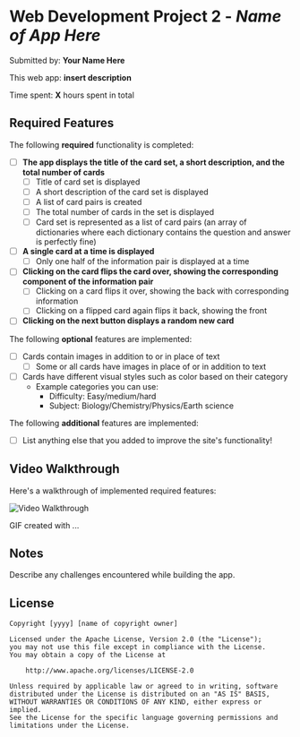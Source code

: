 # Web Development Project 2 - _Name of App Here_

Submitted by: **Your Name Here**

This web app: **insert description**

Time spent: **X** hours spent in total

## Required Features

The following **required** functionality is completed:

- [ ] **The app displays the title of the card set, a short description, and the total number of cards**
  - [ ] Title of card set is displayed
  - [ ] A short description of the card set is displayed
  - [ ] A list of card pairs is created
  - [ ] The total number of cards in the set is displayed
  - [ ] Card set is represented as a list of card pairs (an array of dictionaries where each dictionary contains the question and answer is perfectly fine)
- [ ] **A single card at a time is displayed**
  - [ ] Only one half of the information pair is displayed at a time
- [ ] **Clicking on the card flips the card over, showing the corresponding component of the information pair**
  - [ ] Clicking on a card flips it over, showing the back with corresponding information
  - [ ] Clicking on a flipped card again flips it back, showing the front
- [ ] **Clicking on the next button displays a random new card**

The following **optional** features are implemented:

- [ ] Cards contain images in addition to or in place of text
  - [ ] Some or all cards have images in place of or in addition to text
- [ ] Cards have different visual styles such as color based on their category
  - Example categories you can use:
    - Difficulty: Easy/medium/hard
    - Subject: Biology/Chemistry/Physics/Earth science

The following **additional** features are implemented:

- [ ] List anything else that you added to improve the site's functionality!

## Video Walkthrough

Here's a walkthrough of implemented required features:

<img src='http://i.imgur.com/link/to/your/gif/file.gif' title='Video Walkthrough' width='' alt='Video Walkthrough' />

<!-- Replace this with whatever GIF tool you used! -->

GIF created with ...

<!-- Recommended tools:
[Kap](https://getkap.co/) for macOS
[ScreenToGif](https://www.screentogif.com/) for Windows
[peek](https://github.com/phw/peek) for Linux. -->

## Notes

Describe any challenges encountered while building the app.

## License

    Copyright [yyyy] [name of copyright owner]

    Licensed under the Apache License, Version 2.0 (the "License");
    you may not use this file except in compliance with the License.
    You may obtain a copy of the License at

        http://www.apache.org/licenses/LICENSE-2.0

    Unless required by applicable law or agreed to in writing, software
    distributed under the License is distributed on an "AS IS" BASIS,
    WITHOUT WARRANTIES OR CONDITIONS OF ANY KIND, either express or implied.
    See the License for the specific language governing permissions and
    limitations under the License.
